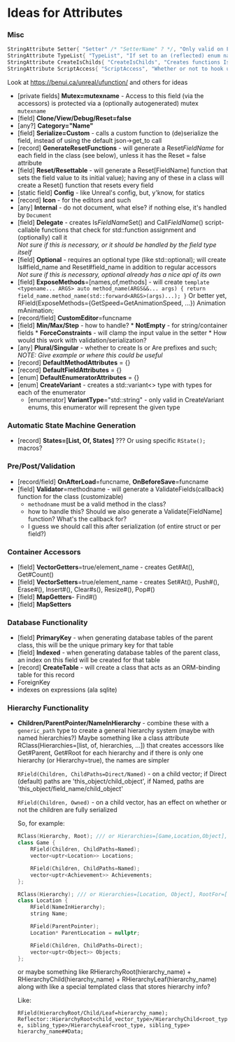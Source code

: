 # Ideas for Attributes

### Misc

```c++
StringAttribute Setter{ "Setter" /* "SetterName" ? */, "Only valid on Flag enums, will change the setter for this flag (if one is created) to this value", Targets::Enumerators};
StringAttribute TypeList{ "TypeList", "If set to an (reflected) enum name, creates IsX() { this->field == (decltype(this->field))N; } functions for each enumerator in the enum", Targets::Fields };
StringAttribute CreateIsChilds{ "CreateIsChilds", "Creates functions IsX (and AsX equivalents) for each subclass of this class in the given list, that checks if this object is of subclass X", Targets::Classes };
StringAttribute ScriptAccess{ "ScriptAccess", "Whether or not to hook up the generated accessors (getter, setter) to the scripting system", Targets::Fields, true };
```

Look at https://benui.ca/unreal/ufunction/ and others for ideas

* [private fields] **Mutex=mutexname** - Access to this field (via the accessors) is protected via a (optionally autogenerated) mutex `mutexname`
* [field] **Clone/View/Debug/Reset=false**
* [any?] **Category="Name"**
* [field] **Serialize=Custom** - calls a custom function to (de)serialize the field, instead of using the default json->get_to call
* [record] **GenerateResetFunctions** - will generate a Reset*FieldName* for each field in the class (see below), unless it has the Reset = false attribute
* [field] **Reset/Resettable** - will generate a Reset[FieldName] function that sets the field value to its initial value); having any of these in a class will create a Reset() function that resets every field
* [static field] **Config** - like Unreal's config, but, y'know, for statics
* [record] **Icon** - for the editors and such
* [any] **Internal** - do not document, what else? if nothing else, it's handled by `Document`
* [field] **Delegate** - creates Is*FieldName*Set() and Call*FieldName*() script-callable functions that check for std::function assignment and (optionally) call it  
	*Not sure if this is necessary, or it should be handled by the field type itself*
* [field] **Optional** - requires an optional type (like std::optional); will create Is#field_name and Reset#field_name in addition to regular accessors  
	*Not sure if this is necessary, optional already has a nice api of its own*
* [field] **ExposeMethods**=[names,of,methods] - will create `template <typename... ARGS> auto method_name(ARGS&&... args) { return field_name.method_name(std::forward<ARGS>(args)...); }`
		Or better yet, RField(ExposeMethods={GetSpeed=GetAnimationSpeed, ...}) Animation mAnimation;
* [record/field] **CustomEditor**=funcname
* [field] **Min/Max/Step** - how to handle?
		* **NotEmpty** - for string/container fields
		* **ForceConstraints** - will clamp the input value in the setter
		* How would this work with validation/serialization?
* [any] **Plural/Singular** - whether to create Is or Are prefixes and such;   
	*NOTE: Give example or where this could be useful*
* [record] **DefaultMethodAttributes** = {}
* [record] **DefaultFieldAttributes** = {}
* [enum] **DefaultEnumeratorAttributes** = {}
* [enum] **CreateVariant** - creates a std::variant<> type with types for each of the enumerator
	* [enumerator] **VariantType**="std::string" - only valid in CreateVariant enums, this enumerator will represent the given type

### Automatic State Machine Generation
* [record] **States=[List, Of, States]** ??? Or using specific `RState();` macros?

### Pre/Post/Validation
* [record/field] **OnAfterLoad**=funcname, **OnBeforeSave**=funcname
* [field] **Validator**=methodname - will generate a ValidateFields(callback) function for the class (customizable)
	* `methodname` must be a valid method in the class?
	* how to handle this? Should we also generate a Validate[FieldName] function? What's the callback for?
	* I guess we should call this after serialization (of entire struct or per field?)

### Container Accessors

* [field] **VectorGetters**=true/element_name - creates Get#At(), Get#Count()
* [field] **VectorSetters**=true/element_name - creates Set#At(), Push#(), Erase#(), Insert#(), Clear#s(), Resize#(), Pop#()
* [field] **MapGetters**- Find#()
* [field] **MapSetters**

### Database Functionality
* [field] **PrimaryKey** - when generating database tables of the parent class, this will be the unique primary key for that table
* [field] **Indexed** - when generating database tables of the parent class, an index on this field will be created for that table
* [record] **CreateTable** - will create a class that acts as an ORM-binding table for this record
* ForeignKey
* indexes on expressions (ala sqlite)

### Hierarchy Functionality
* **Children/ParentPointer/NameInHierarchy** - combine these with a `generic_path` type to create a general hierarchy system (maybe with named hierarchies?)
	Maybe something like a class attribute RClass(Hierarchies=[list, of, hierarchies, ...]) that creates accessors like Get#Parent, Get#Root for each hierarchy
		and if there is only one hierarchy (or Hierarchy=true), the names are simpler

	`RField(Children, ChildPaths=Direct/Named)` - on a child vector; if Direct (default) paths are 'this_object/child_object', if Named, paths are 'this_object/field_name/child_object'

	`RField(Children, Owned)` - on a child vector, has an effect on whether or not the children are fully serialized

	So, for example:

	```c++
	RClass(Hierarchy, Root); /// or Hierarchies=[Game,Location,Object], RootFor=[Game,Location]
	class Game {
		RField(Children, ChildPaths=Named);
		vector<uptr<Location>> Locations;

		RField(Children, ChildPaths=Named);
		vector<uptr<Achievement>> Achievements;
	};

	RClass(Hierarchy); /// or Hierarchies=[Location, Object], RootFor=[Object]
	class Location {
		RField(NameInHierarchy);
		string Name;

		RField(ParentPointer);
		Location* ParentLocation = nullptr;

		RField(Children, ChildPaths=Direct);
		vector<uptr<Object>> Objects;
	};
	```

	or maybe something like RHierarchyRoot(hierarchy_name) + RHierarchyChild(hierarchy_name) + RHierarchyLeaf(hierarchy_name) along with like
	a special templated class that stores hierarchy info?

	Like:

	`RField(HierarchyRoot/Child/Leaf=hierarchy_name);`
	`Reflector::HierarchyRoot<child_vector_type>/HierarchyChild<root_type, sibling_type>/HierarchyLeaf<root_type, sibling_type> hierarchy_name##Data;`
